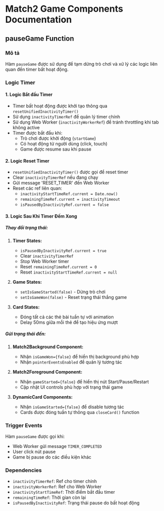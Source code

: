 # Match2 Game Components Documentation

## pauseGame Function

### Mô tả
Hàm `pauseGame` được sử dụng để tạm dừng trò chơi và xử lý các logic liên quan đến timer bất hoạt động.

### Logic Timer

#### 1. Logic Bắt đầu Timer
- Timer bất hoạt động được khởi tạo thông qua `resetUnifiedInactivityTimer()`
- Sử dụng `inactivityTimerRef` để quản lý timer chính
- Sử dụng Web Worker (`inactivityWorkerRef`) để tránh throttling khi tab không active
- Timer được bắt đầu khi:
  - Trò chơi được khởi động (`startGame`)
  - Có hoạt động từ người dùng (click, touch)
  - Game được resume sau khi pause

#### 2. Logic Reset Timer
- `resetUnifiedInactivityTimer()` được gọi để reset timer
- Clear `inactivityTimerRef` nếu đang chạy
- Gửi message 'RESET_TIMER' đến Web Worker
- Reset các ref liên quan:
  - `inactivityStartTimeRef.current = Date.now()`
  - `remainingTimeRef.current = inactivityTimeout`
  - `isPausedByInactivityRef.current = false`

#### 3. Logic Sau Khi Timer Đếm Xong

##### Thay đổi trạng thái:
1. **Timer States:**
   - `isPausedByInactivityRef.current = true`
   - Clear `inactivityTimerRef`
   - Stop Web Worker timer
   - Reset `remainingTimeRef.current = 0`
   - Reset `inactivityStartTimeRef.current = null`

2. **Game States:**
   - `setIsGameStarted(false)` - Dừng trò chơi
   - `setIsGameWon(false)` - Reset trạng thái thắng game

3. **Card States:**
   - Đóng tất cả các thẻ bài tuần tự với animation
   - Delay 50ms giữa mỗi thẻ để tạo hiệu ứng mượt

##### Gửi trạng thái đến:
1. **Match2Background Component:**
   - Nhận `isGameWon={false}` để hiển thị background phù hợp
   - Nhận `pointerEventsEnabled` để quản lý tương tác

2. **Match2Foreground Component:**
   - Nhận `gameStarted={false}` để hiển thị nút Start/Pause/Restart
   - Cập nhật UI controls phù hợp với trạng thái game

3. **DynamicCard Components:**
   - Nhận `isGameStarted={false}` để disable tương tác
   - Cards được đóng tuần tự thông qua `closeCard()` function

### Trigger Events
Hàm `pauseGame` được gọi khi:
- Web Worker gửi message `TIMER_COMPLETED`
- User click nút pause
- Game bị pause do các điều kiện khác

### Dependencies
- `inactivityTimerRef`: Ref cho timer chính
- `inactivityWorkerRef`: Ref cho Web Worker
- `inactivityStartTimeRef`: Thời điểm bắt đầu timer
- `remainingTimeRef`: Thời gian còn lại
- `isPausedByInactivityRef`: Trạng thái pause do bất hoạt động